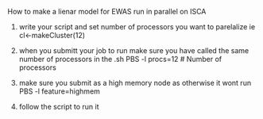 How to make a lienar model for EWAS run in parallel on ISCA 

1) write your script and set number of processors you want to parelalize ie cl<-makeCluster(12)
2) when you submitt your job to run make sure you have called the same number of processors in the .sh 
PBS -l procs=12 # Number of processors

3) make sure you submit as a high memory node as otherwise it wont run PBS -l feature=highmem
4) follow the script to run it

